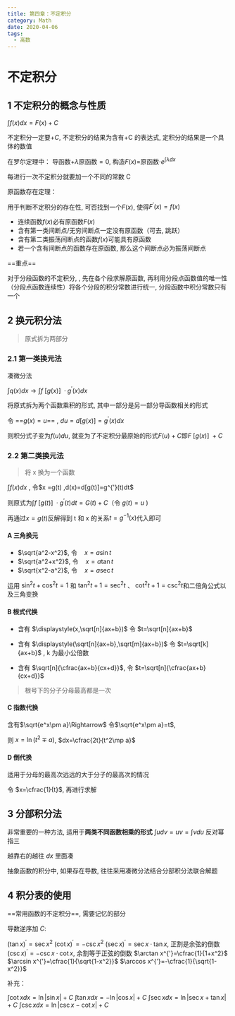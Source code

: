 ```yaml
---
title: 第四章：不定积分
category: Math
date: 2020-04-06
tags:
  - 高数
---
```


# 不定积分

## 1 不定积分的概念与性质

$\displaystyle\int f(x)dx=F(x)+C$

不定积分一定要$+C$, 不定积分的结果为含有+C 的表达式, 定积分的结果是一个具体的数值

在罗尔定理中： 导函数+$\lambda$原函数$=0$, 构造$F(x)=$原函数$\cdot e^{\int\lambda dx}$

每进行一次不定积分就要加一个不同的常数 C

原函数存在定理：

用于判断不定积分的存在性, 可否找到一个$F(x)$, 使得$F^{'}(x)=f(x)$
- 连续函数$f(x)$必有原函数$F(x)$
- 含有第一类间断点/无穷间断点一定没有原函数（可去, 跳跃）
- 含有第二类振荡间断点的函数$f(x)$可能具有原函数
- 若一个含有间断点的函数存在原函数, 那么这个间断点必为振荡间断点

==重点==

对于分段函数的不定积分, , 先在各个段求解原函数, 再利用分段点函数值的唯一性（分段点函数连续性）将各个分段的积分常数进行统一, 分段函数中积分常数只有一个

## 2 换元积分法

> 原式拆为两部分

### 2.1 第一类换元法

凑微分法

$\displaystyle\int q(x)dx\rightarrow\int f{\ [g(x)]\ ·g^{'}(x)dx}$

将原式拆为两个函数乘积的形式, 其中一部分是另一部分导函数相关的形式

令 ==$g(x)=u$== , $du=d [g(x)]=g^{'}(x)dx$

则积分式子变为$f(u)du$, 就变为了不定积分最原始的形式$F(u)+C$即$F\ [g(x)]\ +C$

### 2.2 第二类换元法

> 将 x 换为一个函数

$\displaystyle \int f(x)dx$ , 令$x =g(t) $,$d(x)=d[g(t)]=g^{'}(t)dt$

则原式为$\displaystyle \int f\ [g (t)]\ ·g^{'} (t)dt=G(t)+C$（令 $g(t)=u$ )

再通过$x=g(t)$反解得到 t 和 x 的关系$t=g^{-1}(x)$代入即可

#### A 三角换元

- $\sqrt{a^2-x^2}$, 令$\quad x=a\sin t$
- $\sqrt{a^2+x^2}$, 令$\quad x=a\tan t$
- $\sqrt{x^2-a^2}$, 令$\quad x=a\sec t$

运用 $\sin^2t+\cos^2t=1$ 和 $\tan^2t+1=\sec^2t$ 、 $\cot^2t+1=\csc^2t$和二倍角公式以及三角变换

#### B 根式代换

- 含有 $\displaystyle(x,\sqrt[n]{ax+b})$ 令 $t=\sqrt[n]{ax+b}$

- 含有 $\displaystyle(\sqrt[n]{ax+b},\sqrt[m]{ax+b})$ 令 $t=\sqrt[k]{ax+b}$ , k 为最小公倍数
- 含有 $\sqrt[n]{\cfrac{ax+b}{cx+d}}$, 令 $t=\sqrt[n]{\cfrac{ax+b}{cx+d}}$
> 根号下的分子分母最高都是一次

#### C 指数代换

含有$\sqrt{e^x\pm a}\Rightarrow$
令$\sqrt{e^x\pm a}=t$,

则 $x=\ln(t^2\mp a)$, $dx=\cfrac{2t}{t^2\mp a}$

#### D 倒代换

适用于分母的最高次远远的大于分子的最高次的情况

令 $x=\cfrac{1}{t}$, 再进行求解

## 3 分部积分法

非常重要的一种方法, 适用于**两类不同函数相乘的形式**
$\int udv=uv=\int vdu$
反对幂指三

越靠右的越往 $dx$ 里面凑

抽象函数的积分中, 如果存在导数, 往往采用凑微分法结合分部积分法联合解题

## 4 积分表的使用

==常用函数的不定积分==, 需要记忆的部分

导数逆序加 $C$:

$(\tan x)^{'}=\sec x^2$
$(\cot x)^{'}=-\csc x^2$
$(\sec x)^{'}=\sec x·\tan x$, 正割是余弦的倒数
$(\csc x)^{'}=-\csc x·\cot x$, 余割等于正弦的倒数
$\arctan x^{'}=\cfrac{1}{1+x^2}$
$\arcsin x^{'}=\cfrac{1}{\sqrt{1-x^2}}$
$\arccos x^{'}=-\cfrac{1}{\sqrt{1-x^2}}$

补充：

$\int \cot x dx=\ln \vert \sin x\vert +C$
$\int\tan x dx = -\ln \vert \cos x \vert+C$
$\int \sec xdx=\ln\vert \sec x+\tan x\vert +C$
$\int \csc xdx=\ln\vert \csc x-\cot x\vert+C$
